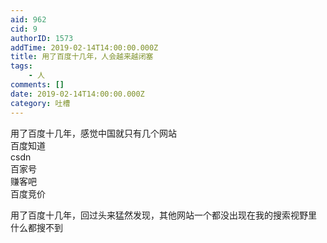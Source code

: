 ```yaml
---
aid: 962
cid: 9
authorID: 1573
addTime: 2019-02-14T14:00:00.000Z
title: 用了百度十几年，人会越来越闭塞
tags:
    - 人
comments: []
date: 2019-02-14T14:00:00.000Z
category: 吐槽
---
```


用了百度十几年，感觉中国就只有几个网站  
百度知道  
csdn  
百家号  
赚客吧  
百度竞价

用了百度十几年，回过头来猛然发现，其他网站一个都没出现在我的搜索视野里  
什么都搜不到
